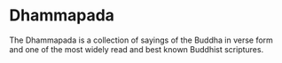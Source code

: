 # Dhammapada
The Dhammapada is a collection of sayings of the Buddha in verse form and one of the most widely read and best known Buddhist scriptures.
